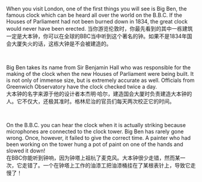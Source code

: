 When you visit London, one of the first things you will see is Big Ben, the famous clock which can be heard all over the world on the B.B.C. If the Houses of Parliament had not been burned down in 1834, the great clock would never have been erected. 
当你游览伦敦时，你最先看到的其中一栋建筑一定是大本钟，你可以在全球的BBC当中听到这个著名的钟。如果不是1834年国会大厦失火的话，这栋大钟是不会被建造的。  

    



Big Ben takes its name from Sir Benjamin Hall who was responsible for the making of the clock when the new Houses of Parliament were being built. It is not only of immense size, but is extremely accurate as well. Officials from Greenwich Observatory have the clock checked twice a day.  
大本钟的名字来源于他的设计者本杰明·哈尔，建造国会大厦时负责建造大本钟的人。它不仅大，还极其准时。格林尼治的官员们每天两次校正它的时间。  

    



On the B.B.C. you can hear the clock when it is actually striking because microphones are connected to the clock tower. Big Ben has rarely gone wrong. Once, however, it failed to give the correct time. A painter who had been working on the tower hung a pot of paint on one of the hands and slowed it down!  
在BBC你能听到钟响，因为钟塔上祖杭了麦克风。大本钟很少走错，然而某一次，它走错了。一个在钟塔上工作的油漆工把油漆桶挂在了某根表针上，导致它走慢了！  
